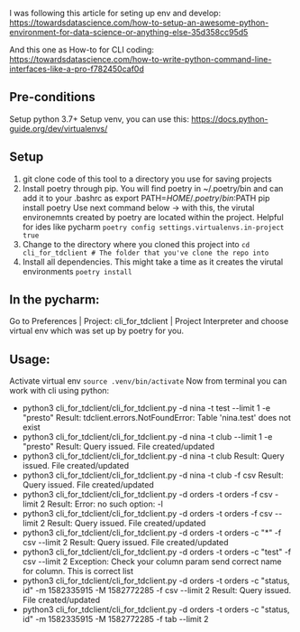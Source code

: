 
I was following this article for seting up env and develop:
https://towardsdatascience.com/how-to-setup-an-awesome-python-environment-for-data-science-or-anything-else-35d358cc95d5

And this one as How-to for CLI coding:
https://towardsdatascience.com/how-to-write-python-command-line-interfaces-like-a-pro-f782450caf0d
## **Pre-conditions**
Setup python 3.7+
Setup venv, you can use this: https://docs.python-guide.org/dev/virtualenvs/
## Setup
 1. git clone code of this tool to a directory you use for saving
    projects
 2. Install poetry through pip. You will find poetry in
    ~/.poetry/bin and can add it to your .bashrc as export
    PATH=$HOME/.poetry/bin:$PATH
pip install poetry
Use next  command below -> with this, the virutal environemnts created by poetry are located within the project. Helpful for ides like pycharm
```poetry config settings.virtualenvs.in-project true```
 4. Change to the directory where you cloned this project into
```cd cli_for_tdclient # The folder that you've clone the repo into```
 5. Install all dependencies. This might take a time as it creates the virutal environments
 ```poetry install ```
## In the pycharm:
Go to Preferences | Project: cli_for_tdclient | Project Interpreter and choose virtual env which was set up by poetry for you.
## Usage:

Activate virtual env ```source .venv/bin/activate```
 Now from terminal you can work with cli using python:

* python3 cli_for_tdclient/cli_for_tdclient.py -d nina -t test --limit 1 -e "presto"
Result: tdclient.errors.NotFoundError: Table 'nina.test' does not exist
* python3 cli_for_tdclient/cli_for_tdclient.py -d nina -t club --limit 1 -e "presto"
Result: Query issued. File created/updated
* python3 cli_for_tdclient/cli_for_tdclient.py -d nina -t club
Result: Query issued. File created/updated
* python3 cli_for_tdclient/cli_for_tdclient.py -d nina -t club -f csv
Result: Query issued. File created/updated
* python3 cli_for_tdclient/cli_for_tdclient.py -d orders  -t orders -f csv -limit 2
Result: Error: no such option: -l
* python3 cli_for_tdclient/cli_for_tdclient.py -d orders  -t orders -f csv --limit 2
Result: Query issued. File created/updated
* python3 cli_for_tdclient/cli_for_tdclient.py -d orders  -t orders -c "*" -f csv --limit 2
Result: Query issued. File created/updated
* python3 cli_for_tdclient/cli_for_tdclient.py -d orders  -t orders -c "test" -f csv --limit 2
Exception: Check your column param send correct name for column. This is correct list
* python3 cli_for_tdclient/cli_for_tdclient.py -d orders  -t orders -c "status, id" -m 1582335915 -M 1582772285 -f csv --limit 2
Result: Query issued. File created/updated
* python3 cli_for_tdclient/cli_for_tdclient.py -d orders  -t orders -c "status, id" -m 1582335915 -M 1582772285 -f tab --limit 2
